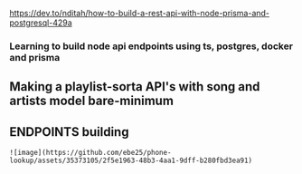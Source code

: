 https://dev.to/nditah/how-to-build-a-rest-api-with-node-prisma-and-postgresql-429a
### Learning to build node api endpoints using ts, postgres, docker and prisma 
## Making a playlist-sorta API's with song and artists model bare-minimum
## ENDPOINTS building  
    ![image](https://github.com/ebe25/phone-lookup/assets/35373105/2f5e1963-48b3-4aa1-9dff-b280fbd3ea91)



